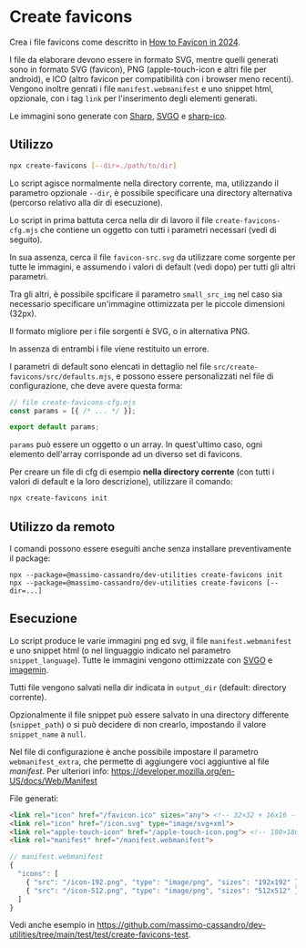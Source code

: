 # Create favicons

Crea i file favicons come descritto in [How to Favicon in 2024](https://evilmartians.com/chronicles/how-to-favicon-in-2021-six-files-that-fit-most-needs).

I file da elaborare devono essere in formato SVG, mentre quelli generati sono in formato SVG (favicon), PNG (apple-touch-icon e altri file per android), e ICO (altro favicon per compatibilità con i browser meno recenti). Vengono inoltre genrati i file `manifest.webmanifest` e uno snippet html, opzionale, con i tag `link` per l'inserimento degli elementi generati.

Le immagini sono generate con [Sharp](https://sharp.pixelplumbing.com/), [SVGO](https://github.com/svg/svgo) e [sharp-ico](https://github.com/ssnangua/sharp-ico).

## Utilizzo

```bash
npx create-favicons [--dir=./path/to/dir]
```

Lo script agisce normalmente nella directory corrente, ma, utilizzando il parametro opzionale `--dir`, 
è possibile specificare una directory alternativa (percorso relativo alla dir di esecuzione). 

Lo script in prima battuta cerca nella dir di lavoro il file `create-favicons-cfg.mjs` che contiene un oggetto
con tutti i parametri necessari (vedi di seguito).

In sua assenza, cerca il file `favicon-src.svg` da utilizzare come sorgente per tutte le immagini, e assumendo i valori di default (vedi dopo) per tutti gli altri parametri. 

Tra gli altri, è possibile spcificare il parametro `small_src_img` nel caso sia necessario specificare un'immagine ottimizzata per le piccole dimensioni (32px).

Il formato migliore per i file sorgenti è SVG, o in alternativa PNG.

In assenza di entrambi i file viene restituito un errore.

I parametri di default sono elencati in dettaglio nel file `src/create-favicons/src/defaults.mjs`, 
e possono essere personalizzati nel file di configurazione, che deve avere questa forma: 

```javascript
// file create-favicons-cfg.mjs
const params = [{ /* ... */ }];

export default params;
```

`params` può essere un oggetto o un array. In quest'ultimo caso, ogni elemento dell'array corrisponde ad un diverso set di favicons.

Per creare un file di cfg di esempio **nella directory corrente** (con tutti i valori di default e la loro descrizione), 
utilizzare il comando:

```bash
npx create-favicons init
```

## Utilizzo da remoto

I comandi possono essere eseguiti anche senza installare preventivamente il package:

```
npx --package=@massimo-cassandro/dev-utilities create-favicons init
npx --package=@massimo-cassandro/dev-utilities create-favicons [--dir=...]

```

## Esecuzione

Lo script produce le varie immagini png ed svg, il file `manifest.webmanifest` e uno snippet html (o nel linguaggio indicato nel parametro `snippet_language`).
Tutte le immagini vengono ottimizzate con [SVGO](https://github.com/svg/svgo) e [imagemin](https://github.com/imagemin/imagemin).

Tutti file vengono salvati nella dir indicata in `output_dir` (default: directory corrente).

Opzionalmente il file snippet può essere salvato in una directory differente (`snippet_path`) o si può decidere di non crearlo, 
impostando il valore `snippet_name` a `null`.

Nel file di configurazione è anche possibile impostare il parametro `webmanifest_extra`, che permette di aggiungere voci aggiuntive al file *manifest*.
Per ulteriori info: <https://developer.mozilla.org/en-US/docs/Web/Manifest>

File generati:

```html
<link rel="icon" href="/favicon.ico" sizes="any"> <!-- 32×32 + 16x16 -->
<link rel="icon" href="/icon.svg" type="image/svg+xml">
<link rel="apple-touch-icon" href="/apple-touch-icon.png"> <!-- 180×180 -->
<link rel="manifest" href="/manifest.webmanifest">
```

```javascript
// manifest.webmanifest
{
  "icons": [
    { "src": "/icon-192.png", "type": "image/png", "sizes": "192x192" },
    { "src": "/icon-512.png", "type": "image/png", "sizes": "512x512" }
  ]
}
```

Vedi anche esempio in <https://github.com/massimo-cassandro/dev-utilities/tree/main/test/test/create-favicons-test>.
